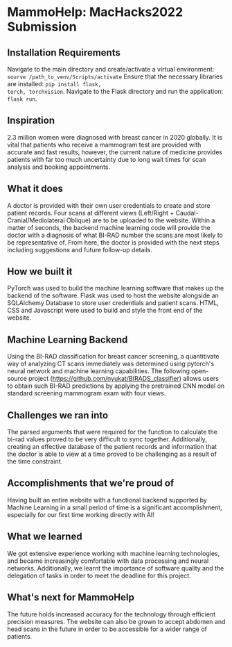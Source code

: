 # MammoHelp: MacHacks2022 Submission

## Installation Requirements
Navigate to the main directory and create/activate a virtual environment: <code>sourve /path_to_venv/Scripts/activate</code>
Ensure that the necessary libraries are installed: <code>pip install flask, torch, torchvision</code>.
Navigate to the Flask directory and run the application: <code>flask run</code>.

## Inspiration

2.3 million women were diagnosed with breast cancer in 2020 globally. It is vital that patients who receive a mammogram test are provided with accurate and fast results, however, the current nature of medicine provides patients with far too much uncertainty due to long wait times for scan analysis and booking appointments. 

## What it does

A doctor is provided with their own user credentials to create and store patient records. Four scans at different views (Left/Right + Caudal-Cranial/Mediolateral Oblique) are to be uploaded to the website. Within a matter of seconds, the backend machine learning code will provide the doctor with a diagnosis of what BI-RAD number the scans are most likely to be representative of. From here, the doctor is provided with the next steps including suggestions and future follow-up details.

## How we built it

PyTorch was used to build the machine learning software that makes up the backend of the software. Flask was used to host the website alongside an SQLAlchemy Database to store user credentials and patient scans. HTML, CSS and Javascript were used to build and style the front end of the website.

## Machine Learning Backend
Using the BI-RAD classification for breast cancer screening, a quantitivate way of analyzing CT scans immediately was determined using pytorch's neural network and machine learning capabilities. The following open-source project (https://github.com/nyukat/BIRADS_classifier) allows users to obtain such BI-RAD predictions by applying the pretrained CNN model on standard screening mammogram exam with four views. 

## Challenges we ran into

The parsed arguments that were required for the function to calculate the bi-rad values proved to be very difficult to sync together. Additionally, creating an effective database of the patient records and information that the doctor is able to view at a time proved to be challenging as a result of the time constraint.

## Accomplishments that we're proud of

Having built an entire website with a functional backend supported by Machine Learning in a small period of time is a significant accomplishment, especially for our first time working directly with AI!

## What we learned

We got extensive experience working with machine learning technologies, and became increasingly comfortable with data processing and neural networks. Additionally, we learnt the importance of software quality and the delegation of tasks in order to meet the deadline for this project.

## What's next for MammoHelp

The future holds increased accuracy for the technology through efficient precision measures. The website can also be grown to accept abdomen and head scans in the future in order to be accessible for a wider range of patients.
